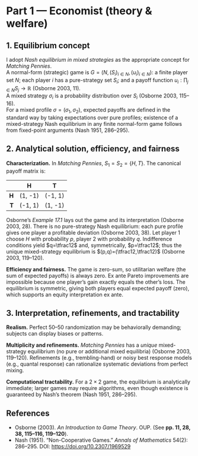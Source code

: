 # Part 1 — Economist (theory & welfare)
## 1. Equilibrium concept
I adopt *Nash equilibrium in mixed strategies* as the appropriate concept for *Matching Pennies*.  
A normal-form (strategic) game is $G=(N,(S_i)_{i\in N},(u_i)_{i\in N})$: a finite player set $N$; each player $i$ has a pure-strategy set $S_i$; and a payoff function $u_i:\prod_{j\in N} S_j \to \mathbb{R}$ (Osborne 2003, 11).  
A mixed strategy $\sigma_i$ is a probability distribution over $S_i$ (Osborne 2003, 115–16).  
For a mixed profile $\sigma=(\sigma_1,\sigma_2)$, expected payoffs are defined in the standard way by taking expectations over pure profiles; existence of a mixed-strategy Nash equilibrium in any finite normal-form game follows from fixed-point arguments (Nash 1951, 286–295).

## 2. Analytical solution, efficiency, and fairness

**Characterization.** In *Matching Pennies*, $S_1=S_2=\{H,T\}$. The canonical payoff matrix is:

|       | H       | T       |
|------:|:-------:|:-------:|
| **H** | (1, -1) | (-1, 1) |
| **T** | (-1, 1) | (1, -1) |

Osborne’s *Example 17.1* lays out the game and its interpretation (Osborne 2003, 28). There is no pure-strategy Nash equilibrium: each pure profile gives one player a profitable deviation (Osborne 2003, 38). Let player 1 choose $H$ with probability $p$, player 2 with probability $q$. Indifference conditions yield $q=\tfrac12$ and, symmetrically, $p=\tfrac12$; thus the unique mixed-strategy equilibrium is $(p,q)=(\tfrac12,\tfrac12)$ (Osborne 2003, 119–120).

**Efficiency and fairness.** The game is zero-sum, so utilitarian welfare (the sum of expected payoffs) is always zero. Ex ante Pareto improvements are impossible because one player’s gain exactly equals the other’s loss. The equilibrium is symmetric, giving both players equal expected payoff (zero), which supports an equity interpretation ex ante.

## 3. Interpretation, refinements, and tractability

**Realism.** Perfect 50–50 randomization may be behaviorally demanding; subjects can display biases or patterns.

**Multiplicity and refinements.** *Matching Pennies* has a *unique* mixed-strategy equilibrium (no pure or additional mixed equilibria) (Osborne 2003, 119–120). Refinements (e.g., trembling-hand) or noisy best response models (e.g., quantal response) can rationalize systematic deviations from perfect mixing.

**Computational tractability.** For a $2\times2$ game, the equilibrium is analytically immediate; larger games may require algorithms, even though existence is guaranteed by Nash’s theorem (Nash 1951, 286–295).


## References
- Osborne (2003). *An Introduction to Game Theory*. OUP. (See **pp. 11, 28, 38, 115–116, 119–120**). 
- Nash (1951). “Non-Cooperative Games.” *Annals of Mathematics* 54(2): 286–295. DOI: https://doi.org/10.2307/1969529
